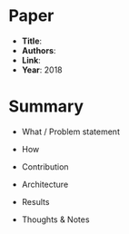 # Paper

* **Title**:
* **Authors**:
* **Link**:
* **Year**: 2018

# Summary

* What / Problem statement

* How

* Contribution

* Architecture

* Results

* Thoughts & Notes
